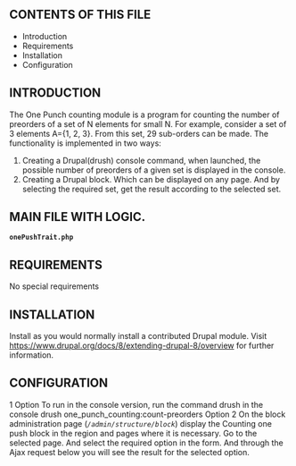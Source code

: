 ## CONTENTS OF THIS FILE


* Introduction
* Requirements
* Installation
* Configuration


## INTRODUCTION


The One Punch counting module is a program for counting the number of preorders of a set of N elements for small N.
For example, consider a set of 3 elements A={1, 2, 3}.
From this set, 29 sub-orders can be made.
The functionality is implemented in two ways:
1. Creating a Drupal(drush) console command, when launched, the possible number of preorders of a given set is displayed in the console.
2. Creating a Drupal block. Which can be displayed on any page. And by selecting the required set, get the result according to the selected set.

## MAIN FILE WITH LOGIC.
**`onePushTrait.php`**


## REQUIREMENTS


No special requirements


## INSTALLATION


Install as you would normally install a contributed Drupal module. Visit
https://www.drupal.org/docs/8/extending-drupal-8/overview for further
information.


## CONFIGURATION

1 Option
To run in the console version, run the command drush in the console
drush one_punch_counting:count-preorders
Option 2
On the block administration page (_`/admin/structure/block`_) display the Counting one push block in the region and pages where it is necessary. Go to the selected page.
And select the required option in the form. And through the Ajax request below you will see the result for the selected option.
